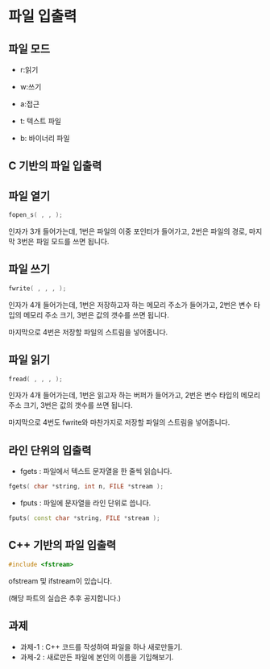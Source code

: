 # 파일 입출력

## 파일 모드

* r:읽기
* w:쓰기
* a:접근

* t: 텍스트 파일
* b: 바이너리 파일

## C 기반의 파일 입출력

## 파일 열기

```c++
fopen_s( , , );
```

인자가 3개 들어가는데, 1번은 파일의 이중 포인터가 들어가고, 2번은 파일의 경로, 마지막 3번은 파일 모드를 쓰면 됩니다.

## 파일 쓰기

```c++
fwrite( , , , );
```

인자가 4개 들어가는데, 1번은 저장하고자 하는 메모리 주소가 들어가고, 2번은 변수 타입의 메모리 주소 크기, 3번은 값의 갯수를 쓰면 됩니다.

마지막으로 4번은 저장할 파일의 스트림을 넣어줍니다.

## 파일 읽기

```c++
fread( , , , );
```

인자가 4개 들어가는데, 1번은 읽고자 하는 버퍼가 들어가고, 2번은 변수 타입의 메모리 주소 크기, 3번은 값의 갯수를 쓰면 됩니다.

마지막으로 4번도 fwrite와 마찬가지로 저장할 파일의 스트림을 넣어줍니다.

## 라인 단위의 입출력

* fgets : 파일에서 텍스트 문자열을 한 줄씩 읽습니다.

```c++
fgets( char *string, int n, FILE *stream );
```

* fputs : 파일에 문자열을 라인 단위로 씁니다.

```c++
fputs( const char *string, FILE *stream );
```

## C++ 기반의 파일 입출력

```c++
#include <fstream>
```

ofstream 및 ifstream이 있습니다.

(해당 파트의 실습은 추후 공지합니다.)

## 과제

* 과제-1 : C++ 코드를 작성하여 파일을 하나 새로만들기.
* 과제-2 : 새로만든 파일에 본인의 이름을 기입해보기.